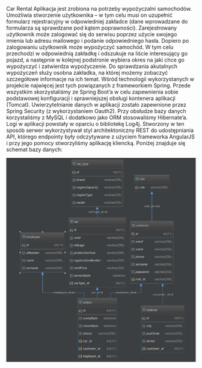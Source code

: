Car Rental
Aplikacja jest zrobiona na potrzeby wypożyczalni samochodów.
Umożliwia stworzenie użytkownika – w tym celu musi on uzupełnić formularz rejestracyjny 
w odpowiedniej zakładce (dane wprowadzane do formularza są sprawdzane pod kątem poprawności). 
Zarejestrowany użytkownik może zalogować się do serwisu poprzez użycie swojego imienia lub 
adresu mailowego i podanie odpowiedniego hasła. Dopiero po zalogowaniu użytkownik może 
wypożyczyć samochód. W tym celu przechodzi w odpowiednią zakładkę i odszukuje na liście 
interesujący go pojazd, a następnie w kolejnej podstronie wybiera okres na jaki chce go 
wypożyczyć i zatwierdza wypożyczenie. Do sprawdzania akutalnych wypożyczeń służy osobna 
zakładka, na której możemy zobaczyć szczegółowe informacje na ich temat. 
Wśród technologii wykorzystanych w projekcie najwięcej jest tych powiązanych z frameworkiem 
Spring. Przede wszystkim skorzystaliśmy ze Spring Boot’a w celu zapewnienia sobie podstawowej 
konfiguracji i sprawniejszej obsługi kontenera aplikacji (Tomcat). Uwierzytelnianie danych 
w aplikacji zostało zapewnione przez Spring Security (z wykorzystaniem Oauth2). Przy obsłudze 
bazy danych korzystaliśmy z MySQL i dodatkowo jako ORM stosowaliśmy Hibernate’a. Logi w 
aplikacji powstały w oparciu o bibliotekę Log4j. Stworzony w ten sposób serwer wykorzystywał 
styl architektoniczny REST do udostępniania API, którego endpointy były odczytywane z użyciem 
frameworka AngularJS i przy jego pomocy stworzyliśmy aplikację kliencką. Poniżej znajduje się 
schemat bazy danych:

![](db_schema.png)